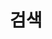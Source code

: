 ---
title: 검색
layout: search
permalink: /search
entire-layout: lists
classes: wide
sidebar:
  title: "목차"
  nav: "aviutl-info"
---